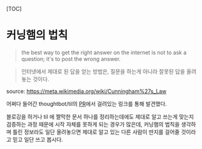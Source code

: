 [TOC]

# 커닝햄의 법칙

>the best way to get the right answer on the internet is not to ask a question; it's to post the wrong answer.

>인터넷에서 제대로 된 답을 얻는 방법은, 질문을 하는게 아니라 잘못된 답을 올려놓는 것이다.

source: https://meta.wikimedia.org/wiki/Cunningham%27s_Law

어쩌다 들어간 thoughtbot/til의 [PR](https://github.com/thoughtbot/til/pull/42)에서 걸려있는 링크를 통해 발견했다.

블로깅을 하거나 til 에 짤막한 문서 하나를 정리하는데에도 제대로 알고 쓰는게 맞는지 검증하는 과정 때문에 시작 자체를 못하게 되는 경우가 많은데, 커닝햄의 법칙을 생각하며 틀린 정보라도 일단 올려놓으면 제대로 알고 있는 다른 사람이 딴지를 걸어줄 것이라고 믿고 일단 쓰고 봅시다.
